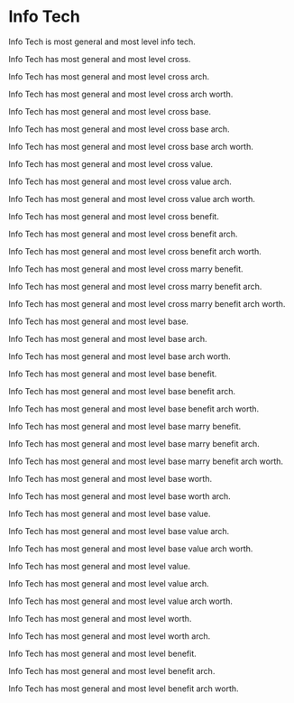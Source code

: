 # Info Tech

Info Tech is most general and most level info tech.

Info Tech has most general and most level cross.

Info Tech has most general and most level cross arch.

Info Tech has most general and most level cross arch worth.

Info Tech has most general and most level cross base.

Info Tech has most general and most level cross base arch.

Info Tech has most general and most level cross base arch worth.

Info Tech has most general and most level cross value.

Info Tech has most general and most level cross value arch.

Info Tech has most general and most level cross value arch worth.

Info Tech has most general and most level cross benefit.

Info Tech has most general and most level cross benefit arch.

Info Tech has most general and most level cross benefit arch worth.

Info Tech has most general and most level cross marry benefit.

Info Tech has most general and most level cross marry benefit arch.

Info Tech has most general and most level cross marry benefit arch worth.

Info Tech has most general and most level base.

Info Tech has most general and most level base arch.

Info Tech has most general and most level base arch worth.

Info Tech has most general and most level base benefit.

Info Tech has most general and most level base benefit arch.

Info Tech has most general and most level base benefit arch worth.

Info Tech has most general and most level base marry benefit.

Info Tech has most general and most level base marry benefit arch.

Info Tech has most general and most level base marry benefit arch worth.

Info Tech has most general and most level base worth.

Info Tech has most general and most level base worth arch.

Info Tech has most general and most level base value.

Info Tech has most general and most level base value arch.

Info Tech has most general and most level base value arch worth.

Info Tech has most general and most level value.

Info Tech has most general and most level value arch.

Info Tech has most general and most level value arch worth.

Info Tech has most general and most level worth.

Info Tech has most general and most level worth arch.

Info Tech has most general and most level benefit.

Info Tech has most general and most level benefit arch.

Info Tech has most general and most level benefit arch worth.